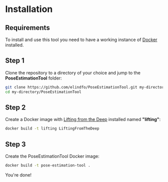 [Docker]: https://www.docker.com/
[Lifting from the Deep]: https://packaging.python.org/tutorials/installing-packages/

# Installation
## Requirements

To install and use this tool you need to have a working instance of [Docker] installed.


## Step 1
Clone the repository to a directory of your choice and jump to the **PoseEstimationTool** folder:

```bash 
git clone https://github.com/elindfo/PoseEstimationTool.git my-directory
cd my-directory/PoseEstimationTool
```

## Step 2
Create a Docker image with [Lifting from the Deep] installed named **"lifting"**: 

```bash
docker build -t lifting LiftingFromTheDeep
```

## Step 3
Create the PoseEstimationTool Docker image:

```bash
docker build -t pose-estimation-tool .
```

You're done!